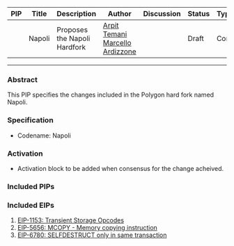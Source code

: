 | PIP | Title          | Description                | Author                                                                    | Discussion | Status      | Type                                     | Date                  |
|-----|----------------|----------------------------|---------------------------------------------------------------------------|------------|-------------|------------------------------------------|-----------------------|
|   | Napoli | Proposes the Napoli Hardfork | [Arpit Temani](https://github.com/temaniarpit27) [Marcello Ardizzone](https://github.com/marcello33)      |  | Draft | Core |
---

### Abstract

This PIP specifies the changes included in the Polygon hard fork named Napoli.

### Specification

- Codename: Napoli

### Activation

- Activation block to be added when consensus for the change acheived.

### Included PIPs



### Included EIPs

1. [EIP-1153: Transient Storage Opcodes]([https://](https://github.com/ethereum/EIPs/blob/master/EIPS/eip-1153.md))
2. [EIP-5656: MCOPY - Memory copying instruction]([https://](https://github.com/ethereum/EIPs/blob/master/EIPS/eip-5656.md))
3. [EIP-6780: SELFDESTRUCT only in same transaction](https://github.com/ethereum/EIPs/blob/master/EIPS/eip-6780.md)
